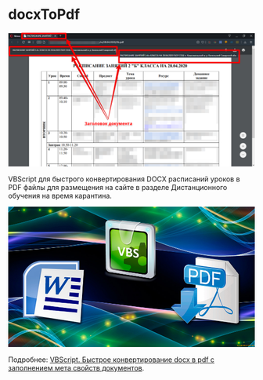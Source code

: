 # docxToPdf
![Screenshot](https://github.com/KSOSH/docxToPdf/raw/master/0000.png)

VBScript для быстрого конвертирования DOCX расписаний уроков в PDF файлы для размещения на сайте в разделе Дистанционного обучения на время карантина.

![Screenshot](https://github.com/KSOSH/docxToPdf/raw/master/ogimage.jpg)

Подробнее: [VBScript. Быстрое конвертирование docx в pdf с заполнением мета свойств документов](https://projectsoft.ru/travel-notes/vbscript-docx-to-pdf/).
